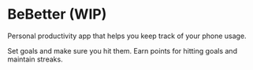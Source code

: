 # BeBetter (WIP)

Personal productivity app that helps you keep track of your phone usage. 

Set goals and make sure you hit them. Earn points for hitting goals and maintain streaks. 
